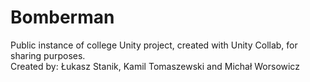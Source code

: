 # Bomberman
Public instance of college Unity project, created with Unity Collab, for sharing purposes.<br>
Created by: Łukasz Stanik, Kamil Tomaszewski and Michał Worsowicz
